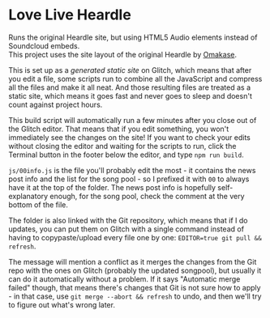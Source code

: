 # Love Live Heardle

Runs the original Heardle site, but using HTML5 Audio elements instead of Soundcloud embeds.  
This project uses the site layout of the original Heardle by [Omakase](https://omakase.studio/).

This is set up as a *generated static site* on Glitch, which means that after you edit a file, some scripts run to
combine all the JavaScript and compress all the files and make it all neat. And those resulting files are treated as
a static site, which means it goes fast and never goes to sleep and doesn't count against project hours.

This build script will automatically run a few minutes after you close out of the Glitch editor. That means that if
you edit something, you won't immediately see the changes on the site! If you want to check your edits without
closing the editor and waiting for the scripts to run, click the Terminal button in the footer below the editor, and
type `npm run build`.

`js/00info.js` is the file you'll probably edit the most - it contains the news post info and the list for the song
pool - so I prefixed it with `00` to always have it at the top of the folder. The news post info is hopefully
self-explanatory enough, for the song pool, check the comment at the very bottom of the file.

The folder is also linked with the Git repository, which means that if I do updates, you can put them on Glitch with a
single command instead of having to copypaste/upload every file one by one: `EDITOR=true git pull && refresh`. 

The message will mention a conflict as it merges the changes from the Git repo with the ones on Glitch (probably the
updated songpool), but usually it can do it automatically without a problem. If it says "Automatic merge failed" though,
that means there's changes that Git is not sure how to apply - in that case, use `git merge --abort && refresh` to undo,
and then we'll try to figure out what's wrong later.